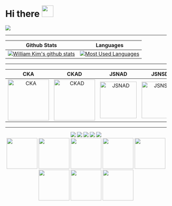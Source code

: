 # Hi there <img src="https://d.pr/i/1uBz4U+" width="36px">

<!--
**azamara/azamara** is a ✨ _special_ ✨ repository because its `README.md` (this file) appears on your GitHub profile.

Here are some ideas to get you started:

- 🔭 I’m currently working on ...
- 🌱 I’m currently learning ...
- 👯 I’m looking to collaborate on ...
- 🤔 I’m looking for help with ...
- 💬 Ask me about ...
- 📫 How to reach me: ...
- 😄 Pronouns: ...
- ⚡ Fun fact: ...
-->

<div>
  <img src="https://github-profile-trophy.vercel.app/?username=azamara&theme=dracula&no-frame=true&margin-w=30" />
</div>

---

Github Stats | Languages
:--: | :--:
[![William Kim's github stats](https://github-readme-stats.vercel.app/api?username=azamara&count_private=true&include_all_commits=true&show_icons=true&title_color=fff&icon_color=FF79C6&text_color=9f9f9f&bg_color=151515)](https://github.com/azamara) | [![Most Used Languages](https://github-readme-stats.vercel.app/api/top-langs/?username=azamara&langs_count=24&layout=compact&show_icons=true&title_color=fff&icon_color=FF79C6&text_color=9f9f9f&bg_color=151515)](https://github.com/azamara)

---

CKA | CKAD | JSNAD | JSNSD | ...
:--: | :--: | :--: | :--: | :--:
<img src="https://d.pr/i/biywP9+" width="128px" alt="CKA"> | <img src="https://d.pr/i/gYyHGE+" width="128px" alt="CKAD"> | <img src="https://images.credly.com/images/8ee45313-716a-4142-a9da-30adaaea0c12/Training_Badges_Master_Node-AppDev.png" width="114px" alt="JSNAD"> | <img src="https://images.credly.com/images/3c44b901-a2bd-41e7-8a10-24cba9ddd85d/Training_Badges_Master_Node-ServDev.png" width="114px" alt="JSNSD"> | <div style="font-size: 36px;">🤔</div>

---


<div align="center">
  <img src="https://codetrace.com/static/images/badges/front-end.svg" />
  <img src="https://codetrace.com/static/images/badges/mobile-dev.svg" />
  <img src="https://codetrace.com/static/images/badges/back-end.svg" />
  <img src="https://codetrace.com/static/images/badges/unit-testing.svg" />
  <img src="https://codetrace.com/static/images/badges/test-automation.svg" />
</div>

<div align="center">
  <img width="96" src="https://codetrace.com/static/images/languages/typescript.svg" />
  <img width="96" src="https://codetrace.com/static/images/languages/javascript.svg" />
  <img width="96" src="https://codetrace.com/static/images/languages/kotlin.svg" />
  <img width="96" src="https://codetrace.com/static/images/languages/swift.svg" />
  <img width="96" src="https://codetrace.com/static/images/languages/go.svg" />
  <img width="96" src="https://codetrace.com/static/images/languages/python.svg" />
  <img width="96" src="https://codetrace.com/static/images/languages/java.svg" />
  <img width="96" src="https://codetrace.com/static/images/languages/shell.svg" />
</div>

